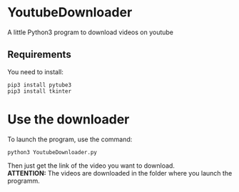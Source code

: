 # YoutubeDownloader
A little Python3 program to download videos on youtube

## Requirements
You need to install:  

```
pip3 install pytube3
pip3 install tkinter
```

# Use the downloader
To launch the program, use the command:  

```
python3 YoutubeDownloader.py
```

Then just get the link of the video you want to download.  
**ATTENTION:** The videos are downloaded in the folder where you launch the programm.  
